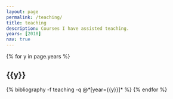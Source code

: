 ```yaml
---
layout: page
permalink: /teaching/
title: teaching
description: Courses I have assisted teaching.
years: [2018]
nav: true
---
```


<div class="publications">

{% for y in page.years %}
  <h2 class="year">{{y}}</h2>
  {% bibliography -f teaching -q @*[year={{y}}]* %}
{% endfor %}

</div>
